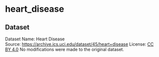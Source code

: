 # heart_disease

## Dataset
Dataset Name: Heart Disease  
Source: https://archive.ics.uci.edu/dataset/45/heart+disease 
License: [CC BY 4.0](https://creativecommons.org/licenses/by/4.0/legalcode)
No modifications were made to the original dataset.
